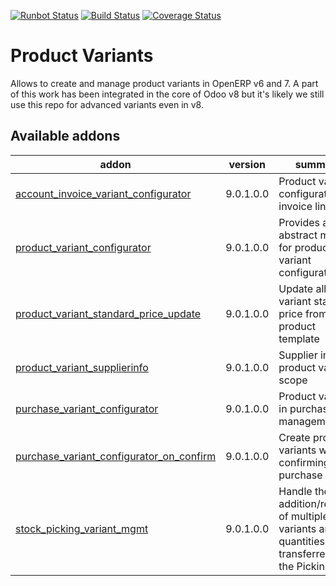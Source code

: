 [![Runbot Status](https://runbot.odoo-community.org/runbot/badge/flat/137/9.0.svg)](https://runbot.odoo-community.org/runbot/repo/github-com-oca-product-variant-137)
[![Build Status](https://travis-ci.org/OCA/product-variant.svg?branch=9.0)](https://travis-ci.org/OCA/product-variant)
[![Coverage Status](https://coveralls.io/repos/OCA/product-variant/badge.png?branch=9.0)](https://coveralls.io/r/OCA/product-variant?branch=9.0)

Product Variants
================

Allows to create and manage product variants in OpenERP v6 and 7. A part of this work has been integrated in the core of Odoo v8 but it's likely we still use this repo for advanced variants even in v8.


[//]: # (addons)

Available addons
----------------
addon | version | summary
--- | --- | ---
[account_invoice_variant_configurator](account_invoice_variant_configurator/) | 9.0.1.0.0 | Product variant configurator on invoice lines
[product_variant_configurator](product_variant_configurator/) | 9.0.1.0.0 | Provides an abstract model for product variant configuration.
[product_variant_standard_price_update](product_variant_standard_price_update/) | 9.0.1.0.0 | Update all variant standard price from the product template
[product_variant_supplierinfo](product_variant_supplierinfo/) | 9.0.1.0.0 | Supplier info to product variant scope
[purchase_variant_configurator](purchase_variant_configurator/) | 9.0.1.0.0 | Product variants in purchase management
[purchase_variant_configurator_on_confirm](purchase_variant_configurator_on_confirm/) | 9.0.1.0.0 | Create product variants when confirming the purchase order
[stock_picking_variant_mgmt](stock_picking_variant_mgmt/) | 9.0.1.0.0 | Handle the addition/removal of multiple variants and the quantities transferred in the Pickings.

[//]: # (end addons)
